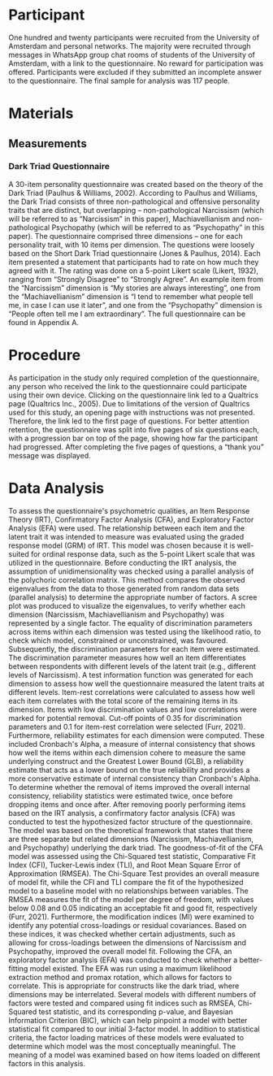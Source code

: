 # Participant

One hundred and twenty participants were recruited from the University of Amsterdam and personal networks. The majority were recruited through messages in WhatsApp group chat rooms of students of the University of Amsterdam, with a link to the questionnaire. No reward for participation was offered. Participants were excluded if they submitted an incomplete answer to the questionnaire. The final sample for analysis was 117 people.

# Materials

## Measurements

### Dark Triad Questionnaire
A 30-item personality questionnaire was created based on the theory of the Dark Triad (Paulhus & Williams, 2002). According to Paulhus and Williams, the Dark Triad consists of three non-pathological and offensive personality traits that are distinct, but overlapping – non-pathological Narcissism (which will be referred to as “Narcissism” in this paper), Machiavellianism and non-pathological Psychopathy (which will be referred to as “Psychopathy” in this paper). The questionnaire comprised three dimensions – one for each personality trait, with 10 items per dimension. The questions were loosely based on the Short Dark Triad questionnaire (Jones & Paulhus, 2014). Each item presented a statement that participants had to rate on how much they agreed with it. The rating was done on a 5-point Likert scale (Likert, 1932), ranging from “Strongly Disagree” to “Strongly Agree”. An example item from the “Narcissism” dimension is “My stories are always interesting”, one from the “Machiavellianism” dimension is “I tend to remember what people tell me, in case I can use it later”, and one from the “Psychopathy” dimension is “People often tell me I am extraordinary”. The full questionnaire can be found in Appendix A.

# Procedure
As participation in the study only required completion of the questionnaire, any person who received the link to the questionnaire could participate using their own device. Clicking on the questionnaire link led to a Qualtrics page (Qualtrics Inc., 2005). Due to limitations of the version of Qualtrics used for this study, an opening page with instructions was not presented. Therefore, the link led to the first page of questions. For better attention retention, the questionnaire was split into five pages of six questions each, with a progression bar on top of the page, showing how far the participant had progressed. After completing the five pages of questions, a “thank you” message was displayed.

# Data Analysis
To assess the questionnaire's psychometric qualities, an Item Response Theory (IRT), Confirmatory Factor Analysis (CFA), and Exploratory Factor Analysis (EFA) were used.
The relationship between each item and the latent trait it was intended to measure was evaluated using the graded response model (GRM) of IRT. This model was chosen because it is well-suited for ordinal response data, such as the 5-point Likert scale that was utilized in the questionnaire. Before conducting the IRT analysis, the assumption of unidimensionality was checked using a parallel analysis of the polychoric correlation matrix. This method compares the observed eigenvalues from the data to those generated from random data sets (parallel analysis) to determine the appropriate number of factors. A scree plot was produced to visualize the eigenvalues, to verify whether each dimension (Narcissism, Machiavellianism and Psychopathy) was represented by a single factor. The equality of discrimination parameters across items within each dimension was tested using the likelihood ratio, to check which model, constrained or unconstrained, was favoured. Subsequently, the discrimination parameters for each item were estimated. The discrimination parameter measures how well an item differentiates between respondents with different levels of the latent trait (e.g., different levels of Narcissism). A test information function was generated for each dimension to assess how well the questionnaire measured the latent traits at different levels. Item-rest correlations were calculated to assess how well each item correlates with the total score of the remaining items in its dimension. Items with low discrimination values and low correlations were marked for potential removal. Cut-off points of 0.35 for discrimination parameters and 0.1 for item-rest correlation were selected (Furr, 2021). Furthermore, reliability estimates for each dimension were computed. These included Cronbach's Alpha, a measure of internal consistency that shows how well the items within each dimension cohere to measure the same underlying construct and the Greatest Lower Bound (GLB), a reliability estimate that acts as a lower bound on the true reliability and provides a more conservative estimate of internal consistency than Cronbach's Alpha. To determine whether the removal of items improved the overall internal consistency, reliability statistics were estimated twice, once before dropping items and once after.
After removing poorly performing items based on the IRT analysis, a confirmatory factor analysis (CFA) was conducted to test the hypothesized factor structure of the questionnaire. The model was based on the theoretical framework that states that there are three separate but related dimensions (Narcissism, Machiavellianism, and Psychopathy) underlying the dark triad. The goodness-of-fit of the CFA model was assessed using the Chi-Squared test statistic, Comparative Fit Index (CFI), Tucker-Lewis index (TLI), and Root Mean Square Error of Approximation (RMSEA). The Chi-Square Test provides an overall measure of model fit, while the CFI and TLI compare the fit of the hypothesized model to a baseline model with no relationships between variables. The RMSEA measures the fit of the model per degree of freedom, with values below 0.08 and 0.05 indicating an acceptable fit and good fit, respectively (Furr, 2021). Furthermore, the modification indices (MI) were examined to identify any potential cross-loadings or residual covariances. Based on these indices, it was checked whether certain adjustments, such as allowing for cross-loadings between the dimensions of Narcissism and Psychopathy, improved the overall model fit.
Following the CFA, an exploratory factor analysis (EFA) was conducted to check whether a better-fitting model existed. The EFA was run using a maximum likelihood extraction method and promax rotation, which allows for factors to correlate. This is appropriate for constructs like the dark triad, where dimensions may be interrelated. Several models with different numbers of factors were tested and compared using fit indices such as RMSEA, Chi-Squared test statistic, and its corresponding p-value, and Bayesian Information Criterion (BIC), which can help pinpoint a model with better statistical fit compared to our initial 3-factor model. In addition to statistical criteria, the factor loading matrices of these models were evaluated to determine which model was the most conceptually meaningful. The meaning of a model was examined based on how items loaded on different factors in this analysis.
